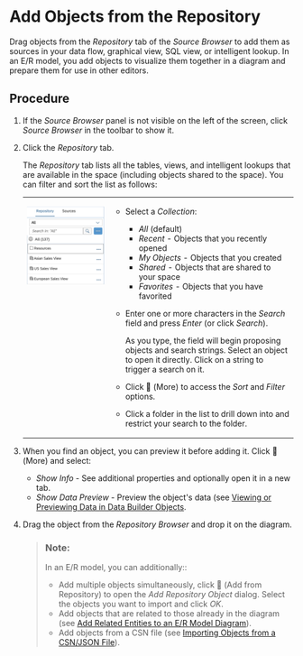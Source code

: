 <!-- loio13fcecd59327407a91777c2e8e111bd7 -->

<link rel="stylesheet" type="text/css" href="css/sap-icons.css"/>

# Add Objects from the Repository

Drag objects from the *Repository* tab of the *Source Browser* to add them as sources in your data flow, graphical view, SQL view, or intelligent lookup. In an E/R model, you add objects to visualize them together in a diagram and prepare them for use in other editors.



## Procedure

1.  If the *Source Browser* panel is not visible on the left of the screen, click *Source Browser* in the toolbar to show it.

2.  Click the *Repository* tab.

    The *Repository* tab lists all the tables, views, and intelligent lookups that are available in the space \(including objects shared to the space\). You can filter and sort the list as follows:


    <table>
    <tr>
    <td valign="top">
    
    ![](images/Source_Browser_With_Folders_4853e2d.png)
    
    </td>
    <td valign="top">
    
    -   Select a *Collection*:
        -   *All* \(default\)
        -   *Recent* - Objects that you recently opened
        -   *My Objects* - Objects that you created
        -   *Shared* - Objects that are shared to your space
        -   *Favorites* - Objects that you have favorited

    -   Enter one or more characters in the *Search* field and press *Enter* \(or click *Search*\).

        As you type, the field will begin proposing objects and search strings. Select an object to open it directly. Click on a string to trigger a search on it.

    -   Click <span class="FPA-icons-V3"></span> \(More\) to access the *Sort* and *Filter* options.
    -   Click a folder in the list to drill down into and restrict your search to the folder.


    
    </td>
    </tr>
    </table>
    
3.  When you find an object, you can preview it before adding it. Click <span class="FPA-icons-V3"></span> \(More\) and select:

    -   *Show Info* - See additional properties and optionally open it in a new tab.
    -   *Show Data Preview* - Preview the object's data \(see [Viewing or Previewing Data in Data Builder Objects](viewing-or-previewing-data-in-data-builder-objects-b338e4a.md).

4.  Drag the object from the *Repository Browser* and drop it on the diagram.

    > ### Note:  
    > In an E/R model, you can additionally::
    > 
    > -   Add multiple objects simultaneously, click <span class="FPA-icons-V3"></span> \(Add from Repository\) to open the *Add Repository Object* dialog. Select the objects you want to import and click *OK*.
    > -   Add objects that are related to those already in the diagram \(see [Add Related Entities to an E/R Model Diagram](add-related-entities-to-an-e-r-model-diagram-bbde0a7.md)\).
    > -   Add objects from a CSN file \(see [Importing Objects from a CSN/JSON File](Creating-Finding-Sharing-Objects/importing-objects-from-a-csn-json-file-23599e6.md)\).


